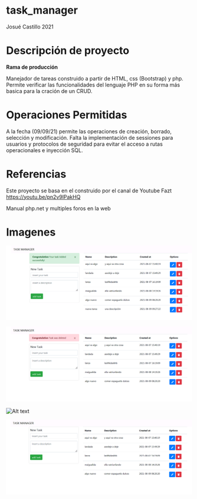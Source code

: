 # task_manager

Josué Castillo
2021

# Descripción de proyecto

<strong>Rama de producción</strong>

Manejador de tareas construido a partir de HTML, css (Bootstrap) y php.
Permite verificar las funcionalidades del lenguaje PHP en su forma más basica 
para la cración de un CRUD.

# Operaciones Permitidas

A la fecha (09/09/21) permite las operaciones de creación, borrado, selección y modificación.
Falta la implementación de sessiones para usuarios y protocolos de seguridad para evitar el acceso a rutas
operacionales e inyección SQL.

# Referencias
Este proyecto se basa en el construido por el canal de Youtube Fazt
https://youtu.be/pn2v9lPakHQ

Manual php.net y multiples foros en la web

# Imagenes

![Alt text](/screenshot/add_task.png?raw=true "Añadir tareas")

![Alt text](/screenshot/delete_task.png?raw=true "Eliminar una tarea")

![Alt text](/screenshot/edit_task.png?raw=true "Editar una tarea")

![Alt text](/screenshot/view_task.png?raw=true "Página principal con tareas por completar")
